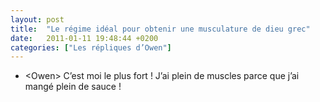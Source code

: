 ```yaml
---
layout: post
title:  "Le régime idéal pour obtenir une musculature de dieu grec"
date:   2011-01-11 19:48:44 +0200
categories: ["Les répliques d’Owen"]
---
```


-   \<Owen\> C’est moi le plus fort ! J’ai plein de muscles parce que j’ai mangé plein de sauce !

<!--more-->
